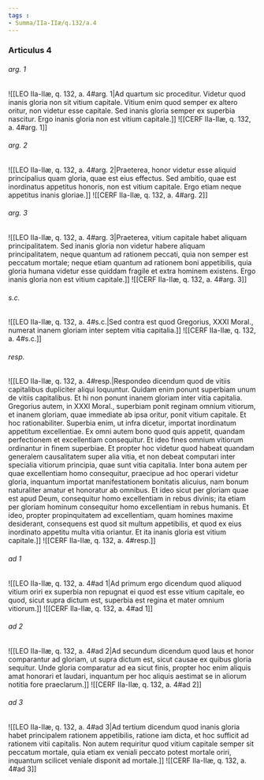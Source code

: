 ```yaml
---
tags : 
- Summa/IIa-IIæ/q.132/a.4
---
```


### Articulus 4

###### arg. 1
![[LEO IIa-IIæ, q. 132, a. 4#arg. 1|Ad quartum sic proceditur. Videtur quod inanis gloria non sit vitium capitale. Vitium enim quod semper ex altero oritur, non videtur esse capitale. Sed inanis gloria semper ex superbia nascitur. Ergo inanis gloria non est vitium capitale.]]
![[CERF IIa-IIæ, q. 132, a. 4#arg. 1]]

###### arg. 2
![[LEO IIa-IIæ, q. 132, a. 4#arg. 2|Praeterea, honor videtur esse aliquid principalius quam gloria, quae est eius effectus. Sed ambitio, quae est inordinatus appetitus honoris, non est vitium capitale. Ergo etiam neque appetitus inanis gloriae.]]
![[CERF IIa-IIæ, q. 132, a. 4#arg. 2]]

###### arg. 3
![[LEO IIa-IIæ, q. 132, a. 4#arg. 3|Praeterea, vitium capitale habet aliquam principalitatem. Sed inanis gloria non videtur habere aliquam principalitatem, neque quantum ad rationem peccati, quia non semper est peccatum mortale; neque etiam quantum ad rationem boni appetibilis, quia gloria humana videtur esse quiddam fragile et extra hominem existens. Ergo inanis gloria non est vitium capitale.]]
![[CERF IIa-IIæ, q. 132, a. 4#arg. 3]]

###### s.c.
![[LEO IIa-IIæ, q. 132, a. 4#s.c.|Sed contra est quod Gregorius, XXXI Moral., numerat inanem gloriam inter septem vitia capitalia.]]
![[CERF IIa-IIæ, q. 132, a. 4#s.c.]]

###### resp.
![[LEO IIa-IIæ, q. 132, a. 4#resp.|Respondeo dicendum quod de vitiis capitalibus dupliciter aliqui loquuntur. Quidam enim ponunt superbiam unum de vitiis capitalibus. Et hi non ponunt inanem gloriam inter vitia capitalia. Gregorius autem, in XXXI Moral., superbiam ponit reginam omnium vitiorum, et inanem gloriam, quae immediate ab ipsa oritur, ponit vitium capitale. Et hoc rationabiliter. Superbia enim, ut infra dicetur, importat inordinatum appetitum excellentiae. Ex omni autem bono quod quis appetit, quandam perfectionem et excellentiam consequitur. Et ideo fines omnium vitiorum ordinantur in finem superbiae. Et propter hoc videtur quod habeat quandam generalem causalitatem super alia vitia, et non debeat computari inter specialia vitiorum principia, quae sunt vitia capitalia. Inter bona autem per quae excellentiam homo consequitur, praecipue ad hoc operari videtur gloria, inquantum importat manifestationem bonitatis alicuius, nam bonum naturaliter amatur et honoratur ab omnibus. Et ideo sicut per gloriam quae est apud Deum, consequitur homo excellentiam in rebus divinis; ita etiam per gloriam hominum consequitur homo excellentiam in rebus humanis. Et ideo, propter propinquitatem ad excellentiam, quam homines maxime desiderant, consequens est quod sit multum appetibilis, et quod ex eius inordinato appetitu multa vitia oriantur. Et ita inanis gloria est vitium capitale.]]
![[CERF IIa-IIæ, q. 132, a. 4#resp.]]

###### ad 1
![[LEO IIa-IIæ, q. 132, a. 4#ad 1|Ad primum ergo dicendum quod aliquod vitium oriri ex superbia non repugnat ei quod est esse vitium capitale, eo quod, sicut supra dictum est, superbia est regina et mater omnium vitiorum.]]
![[CERF IIa-IIæ, q. 132, a. 4#ad 1]]

###### ad 2
![[LEO IIa-IIæ, q. 132, a. 4#ad 2|Ad secundum dicendum quod laus et honor comparantur ad gloriam, ut supra dictum est, sicut causae ex quibus gloria sequitur. Unde gloria comparatur ad ea sicut finis, propter hoc enim aliquis amat honorari et laudari, inquantum per hoc aliquis aestimat se in aliorum notitia fore praeclarum.]]
![[CERF IIa-IIæ, q. 132, a. 4#ad 2]]

###### ad 3
![[LEO IIa-IIæ, q. 132, a. 4#ad 3|Ad tertium dicendum quod inanis gloria habet principalem rationem appetibilis, ratione iam dicta, et hoc sufficit ad rationem vitii capitalis. Non autem requiritur quod vitium capitale semper sit peccatum mortale, quia etiam ex veniali peccato potest mortale oriri, inquantum scilicet veniale disponit ad mortale.]]
![[CERF IIa-IIæ, q. 132, a. 4#ad 3]]

